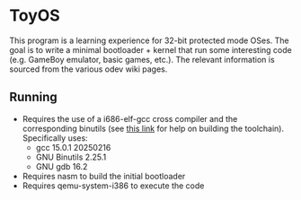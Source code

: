 # ToyOS

This program is a learning experience for 32-bit protected mode OSes. The goal is to write a minimal bootloader + kernel that run some interesting code (e.g. GameBoy emulator, basic games, etc.). The relevant information is sourced from the various odev wiki pages.

## Running

- Requires the use of a i686-elf-gcc cross compiler and the corresponding binutils (see [this link](https://wiki.osdev.org/GCC_Cross-Compiler) for help on building the toolchain). Specifically uses:
    - gcc 15.0.1 20250216
    - GNU Binutils 2.25.1
    - GNU gdb 16.2
- Requires nasm to build the initial bootloader
- Requires qemu-system-i386 to execute the code
